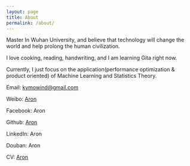 ```yaml
---
layout: page
title: About
permalink: /about/
---
```


Master In Wuhan University, and believe that technology will change the world and help prolong the human civilization.

I love cooking, reading, handwriting, and I am learning Gita right now.

Currently, I just focus on the application(performance optimization & product oriented) of Machine Learning and Statistics Theory.

Email: kymowind@gmail.com

Weibo: [Aron](http://weibo.com/aronlovesong)

Facebook: Aron

Github: [Aron](https://github.com/kymo)

LinkedIn: Aron

Douban: Aron

CV: [Aron](/public/file/cv.pdf)